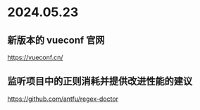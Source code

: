 # 2024.05.23

## 新版本的 vueconf 官网

https://vueconf.cn/

## 监听项目中的正则消耗并提供改进性能的建议

https://github.com/antfu/regex-doctor
